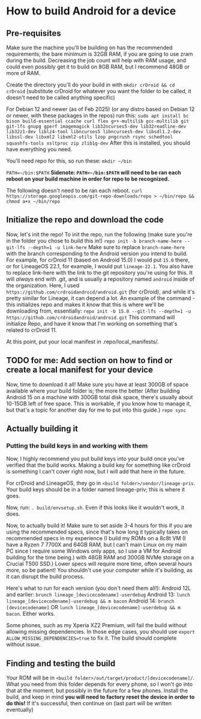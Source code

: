 # How to build Android for a device
## Pre-requisites

Make sure the machine you'll be building on has the recommended requirements; the bare minimum is 32GB RAM, if you are going to use zram during the build. Decreasing the job count will help with RAM usage, and could even possibly get it to build on 8GB RAM, but I recommend 48GB or more of RAM.

Create the directory you'll do your build in with ```mkdir crDroid && cd crDroid``` (substitute crDroid for whatever you want the folder to be called, it doesn't need to be called anything specific)

For Debian 12 and newer (as of Feb 2025) (or any distro based on Debian 12 or newer, with these packages in the repos) run this:
```sudo apt install bc bison build-essential ccache curl flex g++-multilib gcc-multilib git git-lfs gnupg gperf imagemagick lib32ncurses5-dev lib32readline-dev lib32z1-dev liblz4-tool libncurses5 libncurses5-dev libsdl1.2-dev libssl-dev libxml2 libxml2-utils lzop pngcrush rsync schedtool squashfs-tools xsltproc zip zlib1g-dev```
After this is installed, you should have everything you need.

You'll need repo for this, so run these:
```mkdir ~/bin```

```PATH=~/bin:$PATH``` **Sidenote: ```PATH=~/bin:$PATH``` will need to be ran each reboot on your build machine in order for repo to be recognized.**

The following doesn't need to be ran each reboot.
```curl https://storage.googleapis.com/git-repo-downloads/repo > ~/bin/repo && chmod a+x ~/bin/repo```

## Initialize the repo and download the code
Now, let's init the repo!
To init the repo, run the following (make sure you're in the folder you chose to build this in!)
```repo init -b branch-name-here --git-lfs --depth=1 -u link-here```
Make sure to replace `branch-name-here` with the branch corresponding to the Android version you intend to build. For example, for crDroid 11 (based on Android 15.0) I would put `15.0` there, or for LineageOS 22.1, for example, I would put `lineage-22.1`. You also have to replace link-here with the link to the git repository you're using for this. It will *always* end with .git, and is usually a repository named `android` inside of the organization. Here, I used `https://github.com/crdroidandroid/android.git` (for crDroid), and while it's pretty similar for Lineage, it can depend a lot.
An example of the command - this initializes repo and makes it know that this is where we'll be downloading from, essentially:
```repo init -b 15.0 --git-lfs --depth=1 -u https://github.com/crdroidandroid/android.git``` This command will initialize Repo, and have it know that I'm working on something that's related to crDroid 11.

At this point, put your local manifest in .repo/local_manifests/.
## TODO for me: Add section on how to find or create a local manifest for your device

Now, time to download it all! Make sure you have at least 300GB of space available where your build folder is; the more the better (After building Android 15 on a machine with 300GB total disk space, there's usually about 10-15GB left of free space. This is workable, if you know how to manage it, but that's a topic for another day for me to put into this guide.)
```repo sync```

## Actually building it
### Putting the build keys in and working with them
Now, I highly recommend you put build keys into your build once you've verified that the build works. Making a build key for something like crDroid is something I can't cover right now, but I will add that here in the future.

For crDroid and LineageOS, they go in `<build folder>/vendor/lineage-priv`. Your build keys should be in a folder named lineage-priv; this is where it goes.

Now, run:
```. build/envsetup.sh```. Even if this looks like it wouldn't work, it does.

Now, to actually build it! Make sure to set aside 3-4 hours for this if you are using the recommended specs, since that's how long it typically takes on recommended specs in my experience (I build my ROMs on a 8c8t VM (I have a Ryzen 7 7700X and 64GB RAM, but I can't main Linux on my main PC since I require some Windows only apps, so I use a VM for Android building for the time being.) with 48GB RAM and 300GB NVMe storage on a Crucial T500 SSD.) Lower specs will require more time, often several hours more, so be patient! You shouldn't use your computer while it's building, as it can disrupt the build process.

Here's what to run for each version (you don't need them all!):
Android 12L and earlier:
```brunch lineage_[devicecodename]-userdebug```
Android 13:
```lunch lineage_[devicecodename]-userdebug && m bacon```
Android 14:
```brunch [devicecodename]``` OR ```lunch lineage_[devicecodename]-userdebug && m bacon```. Either works.

Some phones, such as my Xperia XZ2 Premium, will fail the build without allowing missing dependencies. In those edge cases, you should use ```export ALLOW_MISSING_DEPENDENCIES=true``` to fix it. The build should complete without issue.

## Finding and testing the build
Your ROM will be in `<build folder>/out/target/product/[devicecodename]/`. What you need from this folder depends for every phone, so I won't go into that at the moment, but possibly in the future for a few phones.
Install the build, and keep in mind **you will need to factory reset the device in order to do this!**
If it's successful, then continue on (last part will be written eventually)
